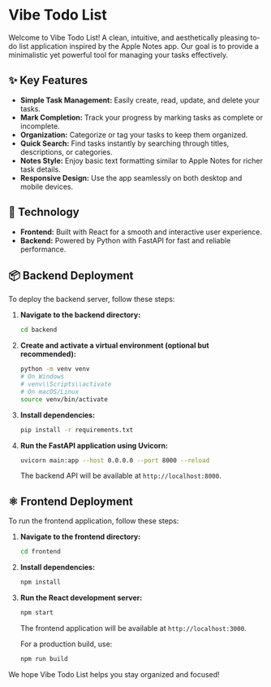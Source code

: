 # Vibe Todo List

Welcome to Vibe Todo List! A clean, intuitive, and aesthetically pleasing to-do list application inspired by the Apple Notes app. Our goal is to provide a minimalistic yet powerful tool for managing your tasks effectively.

## ✨ Key Features

*   **Simple Task Management:** Easily create, read, update, and delete your tasks.
*   **Mark Completion:** Track your progress by marking tasks as complete or incomplete.
*   **Organization:** Categorize or tag your tasks to keep them organized.
*   **Quick Search:** Find tasks instantly by searching through titles, descriptions, or categories.
*   **Notes Style:** Enjoy basic text formatting similar to Apple Notes for richer task details.
*   **Responsive Design:** Use the app seamlessly on both desktop and mobile devices.

## 🚀 Technology

*   **Frontend:** Built with React for a smooth and interactive user experience.
*   **Backend:** Powered by Python with FastAPI for fast and reliable performance.

## 📦 Backend Deployment

To deploy the backend server, follow these steps:

1.  **Navigate to the backend directory:**
    ```bash
    cd backend
    ```

2.  **Create and activate a virtual environment (optional but recommended):**
    ```bash
    python -m venv venv
    # On Windows
    # venv\\Scripts\\activate
    # On macOS/Linux
    source venv/bin/activate
    ```

3.  **Install dependencies:**
    ```bash
    pip install -r requirements.txt
    ```

4.  **Run the FastAPI application using Uvicorn:**
    ```bash
    uvicorn main:app --host 0.0.0.0 --port 8000 --reload
    ```
    The backend API will be available at `http://localhost:8000`.

## ⚛️ Frontend Deployment

To run the frontend application, follow these steps:

1.  **Navigate to the frontend directory:**
    ```bash
    cd frontend
    ```

2.  **Install dependencies:**
    ```bash
    npm install
    ```

3.  **Run the React development server:**
    ```bash
    npm start
    ```
    The frontend application will be available at `http://localhost:3000`.

    For a production build, use:
    ```bash
    npm run build
    ```

We hope Vibe Todo List helps you stay organized and focused! 